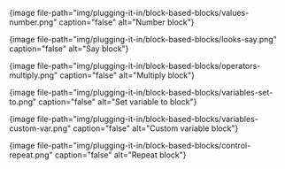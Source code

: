{image file-path="img/plugging-it-in/block-based-blocks/values-number.png" caption="false" alt="Number block"}

{image file-path="img/plugging-it-in/block-based-blocks/looks-say.png" caption="false" alt="Say block"}

{image file-path="img/plugging-it-in/block-based-blocks/operators-multiply.png" caption="false" alt="Multiply block"}

{image file-path="img/plugging-it-in/block-based-blocks/variables-set-to.png" caption="false" alt="Set variable to block"}

{image file-path="img/plugging-it-in/block-based-blocks/variables-custom-var.png" caption="false" alt="Custom variable block"}

{image file-path="img/plugging-it-in/block-based-blocks/control-repeat.png" caption="false" alt="Repeat block"}
